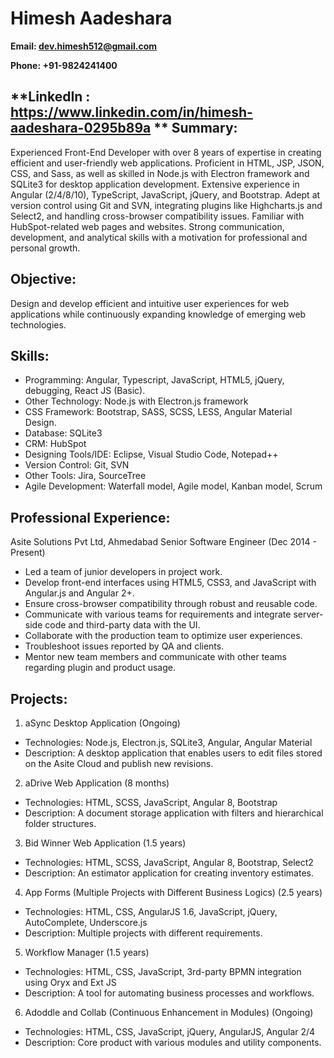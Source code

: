 # Himesh Aadeshara

**Email: dev.himesh512@gmail.com**

**Phone: +91-9824241400**

**LinkedIn : https://www.linkedin.com/in/himesh-aadeshara-0295b89a
**
Summary:
--------------
Experienced Front-End Developer with over 8 years of expertise in creating efficient and user-friendly web applications. Proficient in HTML, JSP, JSON, CSS, and Sass, as well as skilled in Node.js with Electron framework and SQLite3 for desktop application development. Extensive experience in Angular (2/4/8/10), TypeScript, JavaScript, jQuery, and Bootstrap. Adept at version control using Git and SVN, integrating plugins like Highcharts.js and Select2, and handling cross-browser compatibility issues. Familiar with HubSpot-related web pages and websites. Strong communication, development, and analytical skills with a motivation for professional and personal growth.

Objective:
--------------
Design and develop efficient and intuitive user experiences for web applications while continuously expanding knowledge of emerging web technologies.

Skills:
--------------
-	Programming: Angular, Typescript, JavaScript, HTML5, jQuery, debugging, React JS (Basic).
-	Other Technology: Node.js with Electron.js framework
-	CSS Framework: Bootstrap, SASS, SCSS, LESS, Angular Material Design.
-	Database: SQLite3
-	CRM: HubSpot
-	Designing Tools/IDE: Eclipse, Visual Studio Code, Notepad++
-	Version Control: Git, SVN
-	Other Tools: Jira, SourceTree
-	Agile Development: Waterfall model, Agile model, Kanban model, Scrum

Professional Experience:
--------------
Asite Solutions Pvt Ltd, Ahmedabad Senior Software Engineer (Dec 2014 - Present)
-	Led a team of junior developers in project work.
-	Develop front-end interfaces using HTML5, CSS3, and JavaScript with Angular.js and Angular 2+.
-	Ensure cross-browser compatibility through robust and reusable code.
-	Communicate with various teams for requirements and integrate server-side code and third-party data with the UI.
-	Collaborate with the production team to optimize user experiences.
-	Troubleshoot issues reported by QA and clients.
-	Mentor new team members and communicate with other teams regarding plugin and product usage.

Projects:
--------------
1. aSync Desktop Application (Ongoing)
-	Technologies: Node.js, Electron.js, SQLite3, Angular, Angular Material
-	Description: A desktop application that enables users to edit files stored on the Asite Cloud and publish new revisions.
2. aDrive Web Application (8 months)
-	Technologies: HTML, SCSS, JavaScript, Angular 8, Bootstrap
-	Description: A document storage application with filters and hierarchical folder structures.
3. Bid Winner Web Application (1.5 years)
- Technologies: HTML, SCSS, JavaScript, Angular 8, Bootstrap, Select2
- Description: An estimator application for creating inventory estimates.
4. App Forms (Multiple Projects with Different Business Logics) (2.5 years)
- Technologies: HTML, CSS, AngularJS 1.6, JavaScript, jQuery, AutoComplete, Underscore.js
- Description: Multiple projects with different requirements.
5. Workflow Manager (1.5 years)
- Technologies: HTML, CSS, JavaScript, 3rd-party BPMN integration using Oryx and Ext JS
- Description: A tool for automating business processes and workflows.
6. Adoddle and Collab (Continuous Enhancement in Modules) (Ongoing)
- Technologies: HTML, CSS, JavaScript, jQuery, AngularJS, Angular 2/4
- Description: Core product with various modules and utility components.
